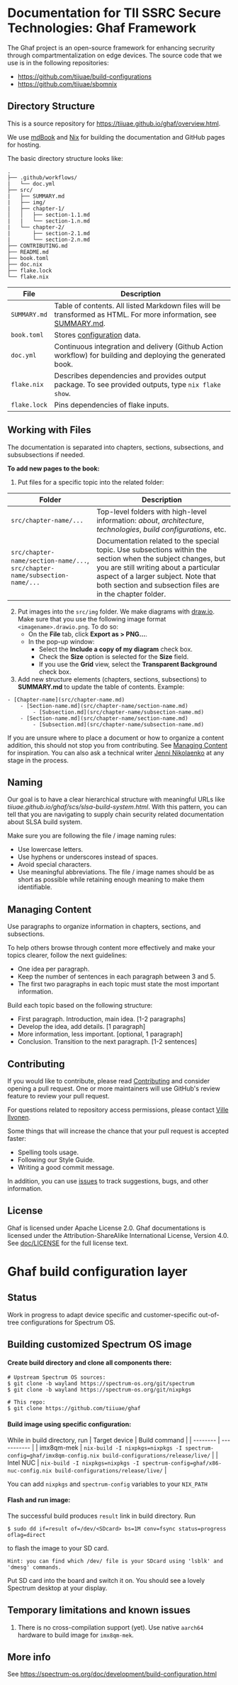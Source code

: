 # Documentation for TII SSRC Secure Technologies: Ghaf Framework

The Ghaf project is an open-source framework for enhancing secrurity through compartmentalization on edge devices. The source code that we use is in the following repositories:

* https://github.com/tiiuae/build-configurations
* https://github.com/tiiuae/sbomnix


## Directory Structure

This is a source repository for https://tiiuae.github.io/ghaf/overview.html.

We use [mdBook](https://rust-lang.github.io/mdBook/index.html) and [Nix](https://nixos.org/manual/nix/stable/introduction.html) for building the documentation and GitHub pages for hosting.

The basic directory structure looks like:

```
.
├── .github/workflows/
|   └── doc.yml
├── src/
|   ├── SUMMARY.md
|   ├── img/
|   ├── chapter-1/
│   │   ├── section-1.1.md
|   |   └── section-1.n.md
|   └── chapter-2/
|       ├── section-2.1.md
|   	└── section-2.n.md
├── CONTRIBUTING.md
├── README.md
├── book.toml
├── doc.nix
├── flake.lock
└── flake.nix 

```
| File | Description |
| -------- | ----------- |
| `SUMMARY.md` | Table of contents.  All listed Markdown files will be transformed as HTML. For more information, see [SUMMARY.md](https://rust-lang.github.io/mdBook/format/summary.html). |
| `book.toml` | Stores [configuration](https://rust-lang.github.io/mdBook/format/configuration/index.html) data. |
| `doc.yml` | Continuous integration and delivery (Github Action workflow) for building and deploying the generated book. |
| `flake.nix ` | Describes dependencies and provides output package. To see provided outputs, type `nix flake show`. |
| `flake.lock` | Pins dependencies of flake inputs. |


## Working with Files

The documentation is separated into chapters, sections, subsections, and subsubsections if needed.

**To add new pages to the book:**
1. Put files for a specific topic into the related folder:

| Folder | Description |
| --------- | ----------- |
| `src/chapter-name/...` | Top-level folders with high-level information: _about_, _architecture_, _technologies_, _build configurations_, etc.|
| `src/chapter-name/section-name/...`, `src/chapter-name/subsection-name/...` | Documentation related to the special topic. Use subsections within the section when the subject changes, but you are still writing about a particular aspect of a larger subject. Note that both section and subsection files are in the chapter folder. |

2. Put images into the `src/img` folder. We make diagrams with [draw.io](https://www.diagrams.net/). Make sure that you use the following image format `<imagename>.drawio.png`. To do so:
	* On the **File** tab, click **Export as > PNG...**.
	* In the pop-up window:
		* Select the **Include a copy of my diagram** check box.
		* Check the **Size** option is selected for the **Size** field.
		* If you use the **Grid** view, select the **Transparent Background** check box.
3. Add new structure elements (chapters, sections, subsections) to **SUMMARY.md** to update the table of contents. Example:
```
- [Chapter-name](src/chapter-name.md)
    - [Section-name.md](src/chapter-name/section-name.md)
        - [Subsection.md](src/chapter-name/subsection-name.md)
    - [Section-name.md](src/chapter-name/section-name.md)
        - [Subsection.md](src/chapter-name/subsection-name.md)
```

If you are unsure where to place a document or how to organize a content addition, this should not stop you from contributing. See [Managing Content](#-managing-content) for inspiration. You can also ask a technical writer [Jenni Nikolaenko](https://github.com/jenninikko) at any stage in the process.


## Naming

Our goal is to have a clear hierarchical structure with meaningful URLs like _tiiuae.github.io/ghaf/scs/slsa-build-system.html_. With this pattern, you can tell that you are navigating to supply chain security related documentation about SLSA build system. 

Make sure you are following the file / image naming rules:

* Use lowercase letters.
* Use hyphens or underscores instead of spaces.
* Avoid special characters.
* Use meaningful abbreviations. The file / image names should be as short as possible while retaining enough meaning to make them identifiable.


## Managing Content

Use paragraphs to organize information in chapters, sections, and subsections.

To help others browse through content more effectively and make your topics clearer, follow the next guidelines:

* One idea per paragraph.
* Keep the number of sentences in each paragraph between 3 and 5. 
* The first two paragraphs in each topic must state the most important information.

Build each topic based on the following structure:
* First paragraph. Introduction, main idea. [1-2 paragraphs]
* Develop the idea, add details. [1 paragraph]
* More information, less important. [optional, 1 paragraph]
* Conclusion. Transition to the next paragraph. [1-2 sentences]

[//]: # (Link to Style Guide.)
[//]: # (Link to Glossary.)


## Contributing

If you would like to contribute, please read [Contributing](CONTRIBUTING.md) and consider opening a pull request. One or more maintainers will use GitHub's review feature to review your pull request.

For questions related to repository access permissions, please contact [Ville Ilvonen](https://github.com/vilvo).

Some things that will increase the chance that your pull request is accepted faster:
* Spelling tools usage.
* Following our Style Guide.
* Writing a good commit message.

In addition, you can use [issues](https://github.com/tiiuae/ghaf/issues) to track suggestions, bugs, and other information.


## License

Ghaf is licensed under Apache License 2.0. Ghaf documentations is licensed  under the Attribution-ShareAlike International License, Version 4.0. See [doc/LICENSE](./doc/LICENSE) for the full license text.

# Ghaf build configuration layer

## Status

Work in progress to adapt device specific and customer-specific out-of-tree configurations for Spectrum OS.

## Building customized Spectrum OS image

#### Create build directory and clone all components there:

    # Upstream Spectrum OS sources:
    $ git clone -b wayland https://spectrum-os.org/git/spectrum
    $ git clone -b wayland https://spectrum-os.org/git/nixpkgs

    # This repo:
    $ git clone https://github.com/tiiuae/ghaf

#### Build image using specific configuration:
While in build directory, run
| Target device | Build command |
| -------- | ----------- |
| imx8qm-mek | `nix-build -I nixpkgs=nixpkgs -I spectrum-config=ghaf/imx8qm-config.nix build-configurations/release/live/` |
| Intel NUC | `nix-build -I nixpkgs=nixpkgs -I spectrum-config=ghaf/x86-nuc-config.nix build-configurations/release/live/` |

You can add `nixpkgs` and `spectrum-config` variables to your `NIX_PATH`

#### Flash and run image:
The successful build produces `result` link in build directory. Run
```
$ sudo dd if=result of=/dev/<SDcard> bs=1M conv=fsync status=progress oflag=direct
```
to flash the image to your SD card.
```
Hint: you can find which /dev/ file is your SDcard using 'lsblk' and 'dmesg' commands.
```
Put SD card into the board and switch it on. You should see a lovely Spectrum desktop  at your display.

## Temporary limitations and known issues

1. There is no cross-compilation support (yet). Use native `aarch64` hardware to build image for `imx8qm-mek`.

## More info

See https://spectrum-os.org/doc/development/build-configuration.html

